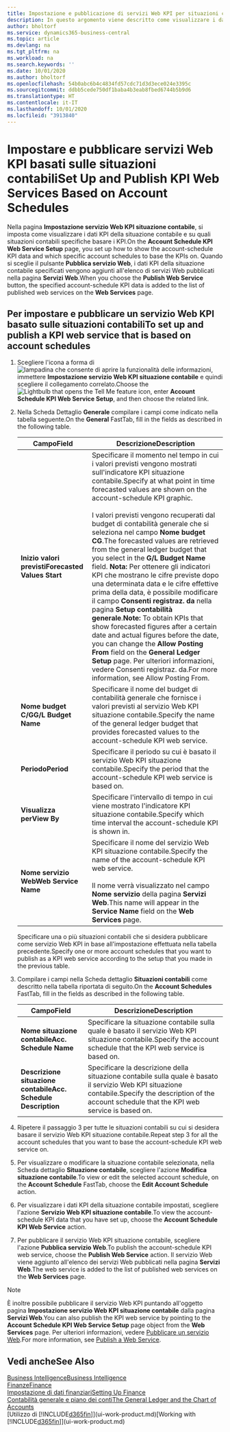 ```yaml
---
title: Impostazione e pubblicazione di servizi Web KPI per situazioni contabili | Microsoft Docs
description: In questo argomento viene descritto come visualizzare i dati KPI della situazione contabile in base alle situazioni contabili specifiche.
author: bholtorf
ms.service: dynamics365-business-central
ms.topic: article
ms.devlang: na
ms.tgt_pltfrm: na
ms.workload: na
ms.search.keywords: ''
ms.date: 10/01/2020
ms.author: bholtorf
ms.openlocfilehash: 54b0abc6b4c4834fd57cdc71d3d3ece024e3395c
ms.sourcegitcommit: ddbb5cede750df1baba4b3eab8fbed6744b5b9d6
ms.translationtype: HT
ms.contentlocale: it-IT
ms.lasthandoff: 10/01/2020
ms.locfileid: "3913840"
---
```

# <a name="set-up-and-publish-kpi-web-services-based-on-account-schedules"></a><span data-ttu-id="9bad4-103">Impostare e pubblicare servizi Web KPI basati sulle situazioni contabili</span><span class="sxs-lookup"><span data-stu-id="9bad4-103">Set Up and Publish KPI Web Services Based on Account Schedules</span></span>
<span data-ttu-id="9bad4-104">Nella pagina **Impostazione servizio Web KPI situazione contabile**, si imposta come visualizzare i dati KPI della situazione contabile e su quali situazioni contabili specifiche basare i KPI.</span><span class="sxs-lookup"><span data-stu-id="9bad4-104">On the **Account Schedule KPI Web Service Setup** page, you set up how to show the account-schedule KPI data and which specific account schedules to base the KPIs on.</span></span> <span data-ttu-id="9bad4-105">Quando si sceglie il pulsante **Pubblica servizio Web**, i dati KPI della situazione contabile specificati vengono aggiunti all'elenco di servizi Web pubblicati nella pagina **Servizi Web**.</span><span class="sxs-lookup"><span data-stu-id="9bad4-105">When you choose the **Publish Web Service** button, the specified account-schedule KPI data is added to the list of published web services on the **Web Services** page.</span></span>  

## <a name="to-set-up-and-publish-a-kpi-web-service-that-is-based-on-account-schedules"></a><span data-ttu-id="9bad4-106">Per impostare e pubblicare un servizio Web KPI basato sulle situazioni contabili</span><span class="sxs-lookup"><span data-stu-id="9bad4-106">To set up and publish a KPI web service that is based on account schedules</span></span>  
1.  <span data-ttu-id="9bad4-107">Scegliere l'icona a forma di ![lampadina che consente di aprire la funzionalità delle informazioni](media/ui-search/search_small.png "Informazioni sull'operazione che si desidera eseguire"), immettere **Impostazione servizio Web KPI situazione contabile** e quindi scegliere il collegamento correlato.</span><span class="sxs-lookup"><span data-stu-id="9bad4-107">Choose the ![Lightbulb that opens the Tell Me feature](media/ui-search/search_small.png "Tell me what you want to do") icon, enter **Account Schedule KPI Web Service Setup**, and then choose the related link.</span></span>  
2.  <span data-ttu-id="9bad4-108">Nella Scheda Dettaglio **Generale** compilare i campi come indicato nella tabella seguente.</span><span class="sxs-lookup"><span data-stu-id="9bad4-108">On the **General** FastTab, fill in the fields as described in the following table.</span></span>  

    |<span data-ttu-id="9bad4-109">Campo</span><span class="sxs-lookup"><span data-stu-id="9bad4-109">Field</span></span>|<span data-ttu-id="9bad4-110">Descrizione</span><span class="sxs-lookup"><span data-stu-id="9bad4-110">Description</span></span>|  
    |---------------------------------|---------------------------------------|  
    |<span data-ttu-id="9bad4-111">**Inizio valori previsti**</span><span class="sxs-lookup"><span data-stu-id="9bad4-111">**Forecasted Values Start**</span></span>|<span data-ttu-id="9bad4-112">Specificare il momento nel tempo in cui i valori previsti vengono mostrati sull'indicatore KPI situazione contabile.</span><span class="sxs-lookup"><span data-stu-id="9bad4-112">Specify at what point in time forecasted values are shown on the account-schedule KPI graphic.</span></span><br /><br /> <span data-ttu-id="9bad4-113">I valori previsti vengono recuperati dal budget di contabilità generale che si seleziona nel campo **Nome budget CG**.</span><span class="sxs-lookup"><span data-stu-id="9bad4-113">The forecasted values are retrieved from the general ledger budget that you select in the **G/L Budget Name** field.</span></span> <span data-ttu-id="9bad4-114">**Nota:**  Per ottenere gli indicatori KPI che mostrano le cifre previste dopo una determinata data e le cifre effettive prima della data, è possibile modificare il campo **Consenti registraz. da** nella pagina **Setup contabilità generale**.</span><span class="sxs-lookup"><span data-stu-id="9bad4-114">**Note:**  To obtain KPIs that show forecasted figures after a certain date and actual figures before the date, you can change the **Allow Posting From** field on the **General Ledger Setup** page.</span></span> <span data-ttu-id="9bad4-115">Per ulteriori informazioni, vedere Consenti registraz. da.</span><span class="sxs-lookup"><span data-stu-id="9bad4-115">For more information, see Allow Posting From.</span></span>|  
    |<span data-ttu-id="9bad4-116">**Nome budget C/G**</span><span class="sxs-lookup"><span data-stu-id="9bad4-116">**G/L Budget Name**</span></span>|<span data-ttu-id="9bad4-117">Specificare il nome del budget di contabilità generale che fornisce i valori previsti al servizio Web KPI situazione contabile.</span><span class="sxs-lookup"><span data-stu-id="9bad4-117">Specify the name of the general ledger budget that provides forecasted values to the account-schedule KPI web service.</span></span>|  
    |<span data-ttu-id="9bad4-118">**Periodo**</span><span class="sxs-lookup"><span data-stu-id="9bad4-118">**Period**</span></span>|<span data-ttu-id="9bad4-119">Specificare il periodo su cui è basato il servizio Web KPI situazione contabile.</span><span class="sxs-lookup"><span data-stu-id="9bad4-119">Specify the period that the account-schedule KPI web service is based on.</span></span>|  
    |<span data-ttu-id="9bad4-120">**Visualizza per**</span><span class="sxs-lookup"><span data-stu-id="9bad4-120">**View By**</span></span>|<span data-ttu-id="9bad4-121">Specificare l'intervallo di tempo in cui viene mostrato l'indicatore KPI situazione contabile.</span><span class="sxs-lookup"><span data-stu-id="9bad4-121">Specify which time interval the account-schedule KPI is shown in.</span></span>|  
    |<span data-ttu-id="9bad4-122">**Nome servizio Web**</span><span class="sxs-lookup"><span data-stu-id="9bad4-122">**Web Service Name**</span></span>|<span data-ttu-id="9bad4-123">Specificare il nome del servizio Web KPI situazione contabile.</span><span class="sxs-lookup"><span data-stu-id="9bad4-123">Specify the name of the account-schedule KPI web service.</span></span><br /><br /> <span data-ttu-id="9bad4-124">Il nome verrà visualizzato nel campo **Nome servizio** della pagina **Servizi Web**.</span><span class="sxs-lookup"><span data-stu-id="9bad4-124">This name will appear in the **Service Name** field on the **Web Services** page.</span></span>|  

    <span data-ttu-id="9bad4-125">Specificare una o più situazioni contabili che si desidera pubblicare come servizio Web KPI in base all'impostazione effettuata nella tabella precedente.</span><span class="sxs-lookup"><span data-stu-id="9bad4-125">Specify one or more account schedules that you want to publish as a KPI web service according to the setup that you made in the previous table.</span></span>  

3.  <span data-ttu-id="9bad4-126">Compilare i campi nella Scheda dettaglio **Situazioni contabili** come descritto nella tabella riportata di seguito.</span><span class="sxs-lookup"><span data-stu-id="9bad4-126">On the **Account Schedules** FastTab, fill in the fields as described in the following table.</span></span>  

    |<span data-ttu-id="9bad4-127">Campo</span><span class="sxs-lookup"><span data-stu-id="9bad4-127">Field</span></span>|<span data-ttu-id="9bad4-128">Descrizione</span><span class="sxs-lookup"><span data-stu-id="9bad4-128">Description</span></span>|  
    |---------------------------------|---------------------------------------|  
    |<span data-ttu-id="9bad4-129">**Nome situazione contabile**</span><span class="sxs-lookup"><span data-stu-id="9bad4-129">**Acc. Schedule Name**</span></span>|<span data-ttu-id="9bad4-130">Specificare la situazione contabile sulla quale è basato il servizio Web KPI situazione contabile.</span><span class="sxs-lookup"><span data-stu-id="9bad4-130">Specify the account schedule that the KPI web service is based on.</span></span>|  
    |<span data-ttu-id="9bad4-131">**Descrizione situazione contabile**</span><span class="sxs-lookup"><span data-stu-id="9bad4-131">**Acc. Schedule Description**</span></span>|<span data-ttu-id="9bad4-132">Specificare la descrizione della situazione contabile sulla quale è basato il servizio Web KPI situazione contabile.</span><span class="sxs-lookup"><span data-stu-id="9bad4-132">Specify the description of the account schedule that the KPI web service is based on.</span></span>|  

4.  <span data-ttu-id="9bad4-133">Ripetere il passaggio 3 per tutte le situazioni contabili su cui si desidera basare il servizio Web KPI situazione contabile.</span><span class="sxs-lookup"><span data-stu-id="9bad4-133">Repeat step 3 for all the account schedules that you want to base the account-schedule KPI web service on.</span></span>  
5.  <span data-ttu-id="9bad4-134">Per visualizzare o modificare la situazione contabile selezionata, nella Scheda dettaglio **Situazione contabile**, scegliere l'azione **Modifica situazione contabile**.</span><span class="sxs-lookup"><span data-stu-id="9bad4-134">To view or edit the selected account schedule, on the **Account Schedule** FastTab, choose the **Edit Account Schedule** action.</span></span>  
6.  <span data-ttu-id="9bad4-135">Per visualizzare i dati KPI della situazione contabile impostati, scegliere l'azione **Servizio Web KPI situazione contabile**.</span><span class="sxs-lookup"><span data-stu-id="9bad4-135">To view the account-schedule KPI data that you have set up, choose the **Account Schedule KPI Web Service** action.</span></span>  
7.  <span data-ttu-id="9bad4-136">Per pubblicare il servizio Web KPI situazione contabile, scegliere l'azione **Pubblica servizio Web**.</span><span class="sxs-lookup"><span data-stu-id="9bad4-136">To publish the account-schedule KPI web service, choose the **Publish Web Service** action.</span></span> <span data-ttu-id="9bad4-137">Il servizio Web viene aggiunto all'elenco dei servizi Web pubblicati nella pagina **Servizi Web**.</span><span class="sxs-lookup"><span data-stu-id="9bad4-137">The web service is added to the list of published web services on the **Web Services** page.</span></span>  

> [!NOTE]  
>  <span data-ttu-id="9bad4-138">È inoltre possibile pubblicare il servizio Web KPI puntando all'oggetto pagina **Impostazione servizio Web KPI situazione contabile** dalla pagina **Servizi Web**.</span><span class="sxs-lookup"><span data-stu-id="9bad4-138">You can also publish the KPI web service by pointing to the **Account Schedule KPI Web Service Setup** page object from the **Web Services** page.</span></span> <span data-ttu-id="9bad4-139">Per ulteriori informazioni, vedere [Pubblicare un servizio Web](across-how-publish-web-service.md).</span><span class="sxs-lookup"><span data-stu-id="9bad4-139">For more information, see [Publish a Web Service](across-how-publish-web-service.md).</span></span>  

## <a name="see-also"></a><span data-ttu-id="9bad4-140">Vedi anche</span><span class="sxs-lookup"><span data-stu-id="9bad4-140">See Also</span></span>  
[<span data-ttu-id="9bad4-141">Business Intelligence</span><span class="sxs-lookup"><span data-stu-id="9bad4-141">Business Intelligence</span></span>](bi.md)  
[<span data-ttu-id="9bad4-142">Finanze</span><span class="sxs-lookup"><span data-stu-id="9bad4-142">Finance</span></span>](finance.md)  
[<span data-ttu-id="9bad4-143">Impostazione di dati finanziari</span><span class="sxs-lookup"><span data-stu-id="9bad4-143">Setting Up Finance</span></span>](finance-setup-finance.md)  
[<span data-ttu-id="9bad4-144">Contabilità generale e piano dei conti</span><span class="sxs-lookup"><span data-stu-id="9bad4-144">The General Ledger and the Chart of Accounts</span></span>](finance-general-ledger.md)  
<span data-ttu-id="9bad4-145">[Utilizzo di [!INCLUDE[d365fin](includes/d365fin_md.md)]](ui-work-product.md)</span><span class="sxs-lookup"><span data-stu-id="9bad4-145">[Working with [!INCLUDE[d365fin](includes/d365fin_md.md)]](ui-work-product.md)</span></span>

